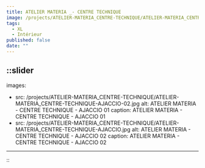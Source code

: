 ```yaml
---
title: ATELIER MATERIA _- CENTRE TECHNIQUE
image: /projects/ATELIER-MATERIA_CENTRE-TECHNIQUE/ATELIER-MATERIA_CENTRE-TECHNIQUE-AJACCIO-02.jpg
tags:
  - XL
  - Intérieur
published: false
date: ""
---
```


::slider
---
images:
  - src: /projects/ATELIER-MATERIA_CENTRE-TECHNIQUE/ATELIER-MATERIA_CENTRE-TECHNIQUE-AJACCIO-02.jpg
    alt: ATELIER MATERIA - CENTRE TECHNIQUE - AJACCIO 01
    caption: ATELIER MATERIA - CENTRE TECHNIQUE - AJACCIO 01
  - src: /projects/ATELIER-MATERIA_CENTRE-TECHNIQUE/ATELIER-MATERIA_CENTRE-TECHNIQUE-AJACCIO.jpg
    alt: ATELIER MATERIA - CENTRE TECHNIQUE - AJACCIO 02
    caption: ATELIER MATERIA - CENTRE TECHNIQUE - AJACCIO 02
---
::
